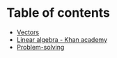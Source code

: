 # Table of contents

* [Vectors](README.md)
* [Linear algebra - Khan academy](linear-algebra-khan-academy.md)
* [Problem-solving](problem-solving.md)
